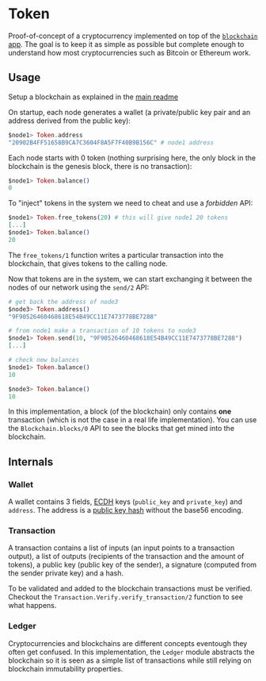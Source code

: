 # Token

Proof-of-concept of a cryptocurrency implemented on top of the [`blockchain` app](../blockchain/README.md). The goal is to keep it as simple as possible but complete enough to understand how most cryptocurrencies such as Bitcoin or Ethereum work.

## Usage

Setup a blockchain as explained in the [main readme](../../README.md#setup)

On startup, each node generates a wallet (a private/public key pair and an address derived from the public key):

```elixir
$node1> Token.address
"20902B4FF51658B9CA7C3604F8A5F7F40B9B156C" # node1 address
```

Each node starts with 0 token (nothing surprising here, the only block in the blockchain is the genesis block, there is no transaction):

```elixir
$node1> Token.balance()
0
````

To "inject" tokens in the system we need to cheat and use a *forbidden* API:

```elixir
$node1> Token.free_tokens(20) # this will give node1 20 tokens
[...]
$node1> Token.balance()
20
```

The `free_tokens/1` function writes a particular transaction into the blockchain, that gives tokens to the calling node.

Now that tokens are in the system, we can start exchanging it between the nodes of our network using the `send/2` API:

```elixir
# get back the address of node3
$node3> Token.address()
"9F90526460468618E54B49CC11E7473778BE7288"

# from node1 make a transaction of 10 tokens to node3
$node1> Token.send(10, "9F90526460468618E54B49CC11E7473778BE7288")
[...]

# check new balances
$node1> Token.balance()
10

$node3> Token.balance()
10
```

In this implementation, a block (of the blockchain) only contains **one** transaction (which is not the case in a real life implementation). You can use the `Blockchain.blocks/0` API to see the blocks that get mined into the blockchain.

## Internals

### Wallet

A wallet contains 3 fields, [ECDH](https://en.wikipedia.org/wiki/Elliptic-curve_Diffie%E2%80%93Hellman) keys (`public_key` and `private_key`) and `address`. The address is a [public key hash](https://en.bitcoin.it/wiki/Technical_background_of_version_1_Bitcoin_addresses) without the base56 encoding.

### Transaction

A transaction contains a list of inputs (an input points to a transaction output), a list of outputs (recipients of the transaction and the amount of tokens), a public key (public key of the sender), a signature (computed from the sender private key) and a hash.

To be validated and added to the blockchain transactions must be verified. Checkout the `Transaction.Verify.verify_transaction/2` function to see what happens.

### Ledger

Cryptocurrencies and blockchains are different concepts eventough they often get confused. In this implementation, the `Ledger` module abstracts the blockchain so it is seen as a simple list of transactions while still relying on blockchain immutability properties.
